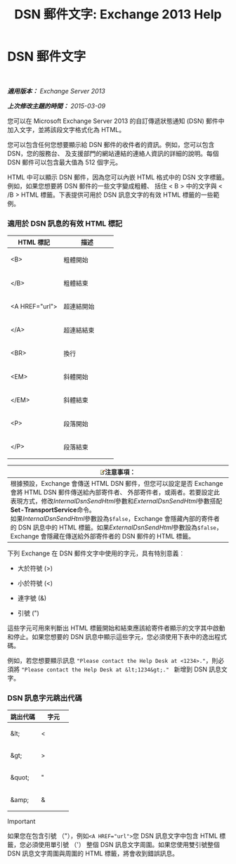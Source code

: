 ﻿---
title: 'DSN 郵件文字: Exchange 2013 Help'
TOCTitle: DSN 郵件文字
ms:assetid: eae4a050-5ecb-4c87-b377-74edb93a5995
ms:mtpsurl: https://technet.microsoft.com/zh-tw/library/Bb125135(v=EXCHG.150)
ms:contentKeyID: 50474514
ms.date: 05/21/2018
mtps_version: v=EXCHG.150
ms.translationtype: MT
---

# DSN 郵件文字

 

_**適用版本：** Exchange Server 2013_

_**上次修改主題的時間：** 2015-03-09_

您可以在 Microsoft Exchange Server 2013 的自訂傳遞狀態通知 (DSN) 郵件中加入文字，並將該段文字格式化為 HTML。

您可以包含任何您想要顯示給 DSN 郵件的收件者的資訊。例如，您可以包含 DSN，您的服務台、 及支援部門的網站連結的連絡人資訊的詳細的說明。每個 DSN 郵件可以包含最大值為 512 個字元。

HTML 中可以顯示 DSN 郵件，因為您可以內嵌 HTML 格式中的 DSN 文字標籤。例如，如果您想要將 DSN 郵件的一些文字變成粗體、 括住 \< B \> 中的文字與 \< /B \> HTML 標籤。下表提供可用於 DSN 訊息文字的有效 HTML 標籤的一些範例。

### 適用於 DSN 訊息的有效 HTML 標記

<table>
<colgroup>
<col style="width: 50%" />
<col style="width: 50%" />
</colgroup>
<thead>
<tr class="header">
<th>HTML 標記</th>
<th>描述</th>
</tr>
</thead>
<tbody>
<tr class="odd">
<td><p>&lt;B&gt;</p></td>
<td><p>粗體開始</p></td>
</tr>
<tr class="even">
<td><p>&lt;/B&gt;</p></td>
<td><p>粗體結束</p></td>
</tr>
<tr class="odd">
<td><p>&lt;A HREF=&quot;url&quot;&gt;</p></td>
<td><p>超連結開始</p></td>
</tr>
<tr class="even">
<td><p>&lt;/A&gt;</p></td>
<td><p>超連結結束</p></td>
</tr>
<tr class="odd">
<td><p>&lt;BR&gt;</p></td>
<td><p>換行</p></td>
</tr>
<tr class="even">
<td><p>&lt;EM&gt;</p></td>
<td><p>斜體開始</p></td>
</tr>
<tr class="odd">
<td><p>&lt;/EM&gt;</p></td>
<td><p>斜體結束</p></td>
</tr>
<tr class="even">
<td><p>&lt;P&gt;</p></td>
<td><p>段落開始</p></td>
</tr>
<tr class="odd">
<td><p>&lt;/P&gt;</p></td>
<td><p>段落結束</p></td>
</tr>
</tbody>
</table>


<table>
<thead>
<tr class="header">
<th><img src="images/Bb124558.note(EXCHG.150).gif" title="注意事項" alt="注意事項" />注意事項：</th>
</tr>
</thead>
<tbody>
<tr class="odd">
<td>根據預設，Exchange 會傳送 HTML DSN 郵件，但您可以設定是否 Exchange 會將 HTML DSN 郵件傳送給內部寄件者、 外部寄件者，或兩者。若要設定此表現方式，修改<em>InternalDsnSendHtml</em>參數和<em>ExternalDsnSendHtml</em>參數搭配<strong>Set-TransportService</strong>命令。<br />
如果<em>InternalDsnSendHtml</em>參數設為<code>$false</code>，Exchange 會隱藏內部的寄件者的 DSN 訊息中的 HTML 標籤。如果<em>ExternalDsnSendHtml</em>參數設為<code>$false</code>，Exchange 會隱藏在傳送給外部寄件者的 DSN 郵件的 HTML 標籤。</td>
</tr>
</tbody>
</table>


下列 Exchange 在 DSN 郵件文字中使用的字元，具有特別意義︰

  - 大於符號 (\>)

  - 小於符號 (\<)

  - 連字號 (&)

  - 引號 (")

這些字元可用來判斷出 HTML 標籤開始和結束應該給寄件者顯示的文字其中啟動和停止。如果您想要的 DSN 訊息中顯示這些字元，您必須使用下表中的逸出程式碼。

例如，若您想要顯示訊息 `"Please contact the Help Desk at <1234>."`，則必須將 `"Please contact the Help Desk at &lt;1234&gt;." ` 新增到 DSN 訊息文字。

### DSN 訊息字元跳出代碼

<table>
<colgroup>
<col style="width: 50%" />
<col style="width: 50%" />
</colgroup>
<thead>
<tr class="header">
<th>跳出代碼</th>
<th>字元</th>
</tr>
</thead>
<tbody>
<tr class="odd">
<td><p>&amp;lt;</p></td>
<td><p>&lt;</p></td>
</tr>
<tr class="even">
<td><p>&amp;gt;</p></td>
<td><p>&gt;</p></td>
</tr>
<tr class="odd">
<td><p>&amp;quot;</p></td>
<td><p>&quot;</p></td>
</tr>
<tr class="even">
<td><p>&amp;amp;</p></td>
<td><p>&amp;</p></td>
</tr>
</tbody>
</table>



> [!IMPORTANT]  
> 如果您在包含引號 （&quot;），例如<code>&lt;A HREF=&quot;url&quot;&gt;</code>您 DSN 訊息文字中包含 HTML 標籤，您必須使用單引號 （'） 整個 DSN 訊息文字周圍。如果您使用雙引號整個 DSN 訊息文字周圍與周圍的 HTML 標籤，將會收到錯誤訊息。



